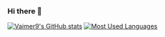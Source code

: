 ### Hi there 👋

<!--
**Vaimer9/Vaimer9** is a ✨ _special_ ✨ repository because its `README.md` (this file) appears on your GitHub profile.

Here are some ideas to get you started:

- 🔭 I’m currently working on ...
- 🌱 I’m currently learning ...
- 👯 I’m looking to collaborate on ...
- 🤔 I’m looking for help with ...
- 💬 Ask me about ...
- 📫 How to reach me: ...
- 😄 Pronouns: ...
- ⚡ Fun fact: ...
-->
[![Vaimer9's GitHub stats](https://github-readme-stats.vercel.app/api?username=Vaimer9&theme=dracula&bg_color=DEG,COLOR1,COLOR2,COLOR3...COLOR10)](https://github.com/anuraghazra/github-readme-stats)
[![Most Used Languages](https://github-readme-stats.vercel.app/api/top-langs/?username=Vaimer9&theme=dracula)](https://github.com/anuraghazra/github-readme-stats)

